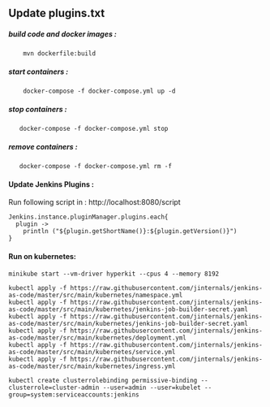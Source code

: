 ## Update plugins.txt 


##### build code and docker images :
```
    mvn dockerfile:build 
```

##### start containers :

```
    docker-compose -f docker-compose.yml up -d
```
##### stop containers :

 ```
    docker-compose -f docker-compose.yml stop
```

##### remove containers :
  
```
   docker-compose -f docker-compose.yml rm -f   
```

#### Update Jenkins Plugins : 
Run following script in : http://localhost:8080/script

```$xslt
Jenkins.instance.pluginManager.plugins.each{
  plugin -> 
    println ("${plugin.getShortName()}:${plugin.getVersion()}")
}
```

#### Run on kubernetes: 
```
minikube start --vm-driver hyperkit --cpus 4 --memory 8192

kubectl apply -f https://raw.githubusercontent.com/jinternals/jenkins-as-code/master/src/main/kubernetes/namespace.yml
kubectl apply -f https://raw.githubusercontent.com/jinternals/jenkins-as-code/master/src/main/kubernetes/jenkins-job-builder-secret.yaml
kubectl apply -f https://raw.githubusercontent.com/jinternals/jenkins-as-code/master/src/main/kubernetes/jenkins-job-builder-secret.yaml
kubectl apply -f https://raw.githubusercontent.com/jinternals/jenkins-as-code/master/src/main/kubernetes/deployment.yml
kubectl apply -f https://raw.githubusercontent.com/jinternals/jenkins-as-code/master/src/main/kubernetes/service.yml
kubectl apply -f https://raw.githubusercontent.com/jinternals/jenkins-as-code/master/src/main/kubernetes/ingress.yml

kubectl create clusterrolebinding permissive-binding --clusterrole=cluster-admin --user=admin --user=kubelet --group=system:serviceaccounts:jenkins
    
```    
